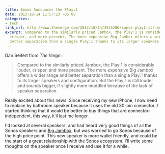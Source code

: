 ```yaml
---
title: Sonos Announces the Play:1
date: 2013-10-14 11:57:23 -05:00
categories:
- Tech
link_url: http://www.theverge.com/2013/10/14/4835286/sonos-play1-its-most-affordable-wireless-speaker-price-availability
excerpt: Compared to the similarly priced Jambox, the Play:1 is considerably louder,
  crisper, and more present. The more expensive Big Jambox offers a wider range and
  better separation than a single Play:1 thanks to its larger speakers and configuration.
---
```


Dan Seifert from *The Verge*:

>Compared to the similarly priced Jambox, the Play:1 is considerably louder, crisper, and more present. The more expensive Big Jambox offers a wider range and better separation than a single Play:1 thanks to its larger speakers and configuration. But the Play:1 is still louder and sounds bigger, if slightly more muddled because of the lack of speaker separation.

Really excited about this news. Since receiving my new iPhone, I now need to replace by bathroom speaker because it uses the old 30-pin connector. I started thinking that it would be better to buy things that are connector-independent, this way, it'll last me longer.

I'd looked at several speakers, and had heard very good things of all the Sonos speakers and [Big Jambox](https://jawbone.com/speakers/bigjambox), but was worried to go Sonos because of the high price point. This new speaker is more wallet friendly, and could be the start of a great relationship with the Sonos ecosystem. I'll write some thoughts on the speaker once I receive and use it for a while.
